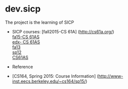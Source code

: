 dev.sicp
========
The project is the learning of SICP

* SICP courses:
   [fall2015-CS 61A] (http://cs61a.org/)  
   [fa15-CS 61AS](http://www.cs61as.org/index.html)  
   [edx- CS 61AS](https://edge.edx.org/courses/course-v1:UCBerkeley+CS61AS+Spring_2015/courseware/59af4a08fc674596ac07d8a1f06ab667/)  
   [fa13](http://www-inst.eecs.berkeley.edu/~cs61a/fa13/)  
   [sp12](http://inst.eecs.berkeley.edu/~cs61a/sp12/index.html)  
   [CS61AS](https://edge.edx.org/courses/UCBerkeleyX/CS61AS/2014_Spring/courseware/59af4a08fc674596ac07d8a1f06ab667/)  
   
* Reference
 - [CS164, Spring 2015: Course Information] (http://www-inst.eecs.berkeley.edu/~cs164/sp15/)
